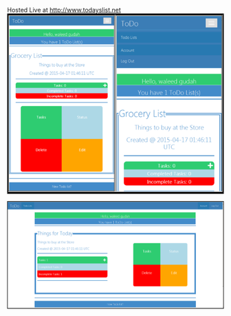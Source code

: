 Hosted Live at http://www.todayslist.net
![Alt text](https://github.com/Wal33D/ToDo_List/blob/master/mobile.png "Mobile View")

![Alt text](https://github.com/Wal33D/ToDo_List/blob/master/desktop.png "Desktop View") 

